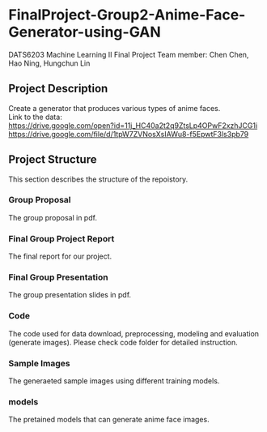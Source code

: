 # FinalProject-Group2-Anime-Face-Generator-using-GAN
DATS6203 Machine Learning II Final Project
Team member: Chen Chen, Hao Ning, Hungchun Lin

## Project Description
Create a generator that produces various types of anime faces.   
Link to the data:      
https://drive.google.com/open?id=11j_HC40a2t2q9ZtsLp4OPwF2xzhJCG1i   
https://drive.google.com/file/d/1tpW7ZVNosXsIAWu8-f5EpwtF3ls3pb79   

## Project Structure
This section describes the structure of the repoistory.

### Group Proposal
The group proposal in pdf. 

### Final Group Project Report
The final report for our project.

### Final Group Presentation
The group presentation slides in pdf. 

### Code
The code used for data download, preprocessing, modeling and evaluation (generate images). Please check code folder for detailed instruction.

### Sample Images
The generaeted sample images using different training models.

### models
The pretained models that can generate anime face images.
